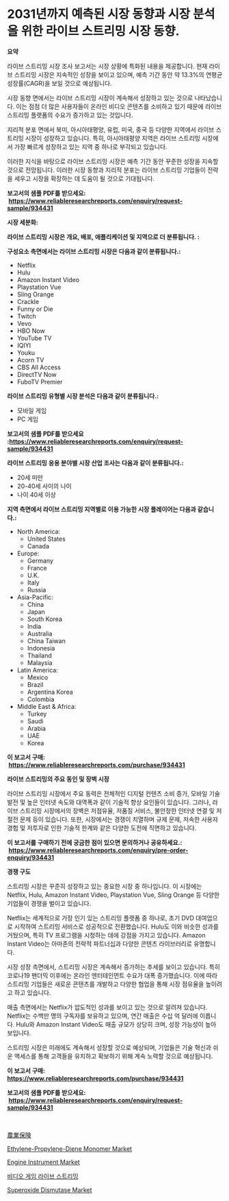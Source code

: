 <p><h1>2031년까지 예측된 시장 동향과 시장 분석을 위한 라이브 스트리밍 시장 동향.</h1></p><p><strong>요약</strong></p>
<p><p>라이브 스트리밍 시장 조사 보고서는 시장 상황에 특화된 내용을 제공합니다. 현재 라이브 스트리밍 시장은 지속적인 성장을 보이고 있으며, 예측 기간 동안 약 13.3%의 연평균 성장률(CAGR)을 보일 것으로 예상됩니다.</p><p>시장 동향 면에서는 라이브 스트리밍 시장이 계속해서 성장하고 있는 것으로 나타났습니다. 이는 점점 더 많은 사용자들이 온라인 비디오 콘텐츠를 소비하고 있기 때문에 라이브 스트리밍 플랫폼의 수요가 증가하고 있는 것입니다.</p><p>지리적 분포 면에서 북미, 아시아태평양, 유럽, 미국, 중국 등 다양한 지역에서 라이브 스트리밍 시장이 성장하고 있습니다. 특히, 아시아태평양 지역은 라이브 스트리밍 시장에서 가장 빠르게 성장하고 있는 지역 중 하나로 부각되고 있습니다.</p><p>이러한 지식을 바탕으로 라이브 스트리밍 시장은 예측 기간 동안 꾸준한 성장을 지속할 것으로 전망됩니다. 이러한 시장 동향과 지리적 분포는 라이브 스트리밍 기업들이 전략을 세우고 시장을 확장하는 데 도움이 될 것으로 기대됩니다.</p></p>
<p><strong>보고서의 샘플 PDF를 받으세요: &nbsp;<a href="https://www.reliableresearchreports.com/enquiry/request-sample/934431">https://www.reliableresearchreports.com/enquiry/request-sample/934431</a></strong></p>
<p><strong>시장 세분화:</strong></p>
<p><strong> 라이브 스트리밍 시장은 개요, 배포, 애플리케이션 및 지역으로 더 분류됩니다. :</strong></p>
<p><strong>구성요소 측면에서는 라이브 스트리밍 시장은 다음과 같이 분류됩니다.:</strong></p>
<p><ul><li>Netflix</li><li>Hulu</li><li>Amazon Instant Video</li><li>Playstation Vue</li><li>Sling Orange</li><li>Crackle</li><li>Funny or Die</li><li>Twitch</li><li>Vevo</li><li>HBO Now</li><li>YouTube TV</li><li>IQIYI</li><li>Youku</li><li>Acorn TV</li><li>CBS All Access</li><li>DirectTV Now</li><li>FuboTV Premier</li></ul></p>
<p><strong> 라이브 스트리밍 유형별 시장 분석은 다음과 같이 분류됩니다.:</strong></p>
<p><ul><li>모바일 게임</li><li>PC 게임</li></ul></p>
<p><strong>보고서의 샘플 PDF를 받으세요 :<a href="https://www.reliableresearchreports.com/enquiry/request-sample/934431">https://www.reliableresearchreports.com/enquiry/request-sample/934431</a></strong></p>
<p><strong> 라이브 스트리밍 응용 분야별 시장 산업 조사는 다음과 같이 분류됩니다.:</strong></p>
<p><ul><li>20세 미만</li><li>20-40세 사이의 나이</li><li>나이 40세 이상</li></ul></p>
<p><strong>지역 측면에서 라이브 스트리밍 지역별로 이용 가능한 시장 플레이어는 다음과 같습니다.:</strong></p>
<p><ul>
    <li>
        North America:
        <ul>
            <li>United States</li>
            <li>Canada</li>
        </ul>
    </li>
    <li>
        Europe:
        <ul>
            <li>Germany</li>
            <li>France</li>
            <li>U.K.</li>
            <li>Italy</li>
            <li>Russia</li>
        </ul>
    </li>
    <li>
        Asia-Pacific:
        <ul>
            <li>China</li>
            <li>Japan</li>
            <li>South Korea</li>
            <li>India</li>
            <li>Australia</li>
            <li>China Taiwan</li>
            <li>Indonesia</li>
            <li>Thailand</li>
            <li>Malaysia</li>
        </ul>
    </li>
    <li>
        Latin America:
        <ul>
            <li>Mexico</li>
            <li>Brazil</li>
            <li>Argentina Korea</li>
            <li>Colombia</li>
        </ul>
    </li>
    <li>
        Middle East & Africa:
        <ul>
            <li>Turkey</li>
            <li>Saudi</li>
            <li>Arabia</li>
            <li>UAE</li>
            <li>Korea</li>
        </ul>
    </li>
    </ul></p>
<p><strong>이 보고서 구매: &nbsp;<a href="https://www.reliableresearchreports.com/purchase/934431">https://www.reliableresearchreports.com/purchase/934431</a></strong></p>
<p><strong>라이브 스트리밍의 주요 동인 및 장벽 시장</strong></p>
<p><p>라이브 스트리밍 시장에서 주요 동력은 전체적인 디지털 컨텐츠 소비 증가, 모바일 기술 발전 및 높은 인터넷 속도와 대역폭과 같이 기술적 향상 요인들이 있습니다. 그러나, 라이브 스트리밍 시장에서의 장벽은 저점유율, 저품질 서비스, 불안정한 인터넷 연결 및 저절전 문제 등이 있습니다. 또한, 시장에서는 경쟁이 치열하며 규제 문제, 저속한 사용자 경험 및 저투자로 인한 기술적 한계와 같은 다양한 도전에 직면하고 있습니다.</p></p>
<p><strong>이 보고서를 구매하기 전에 궁금한 점이 있으면 문의하거나 공유하세요.: &nbsp;<a href="https://www.reliableresearchreports.com/enquiry/pre-order-enquiry/934431">https://www.reliableresearchreports.com/enquiry/pre-order-enquiry/934431</a></strong></p>
<p><strong>경쟁 구도</strong></p>
<p><p>스트리밍 시장은 꾸준히 성장하고 있는 중요한 시장 중 하나입니다. 이 시장에는 Netflix, Hulu, Amazon Instant Video, Playstation Vue, Sling Orange 등 다양한 기업들이 경쟁을 벌이고 있습니다.</p><p>Netflix는 세계적으로 가장 인기 있는 스트리밍 플랫폼 중 하나로, 초기 DVD 대여업으로 시작하여 스트리밍 서비스로 성공적으로 전환했습니다. Hulu도 이와 비슷한 성과를 거뒀으며, 특히 TV 프로그램을 시청하는 데에 강점을 가지고 있습니다. Amazon Instant Video는 아마존의 전략적 파트너십과 다양한 콘텐츠 라이브러리로 유명합니다.</p><p>시장 성장 측면에서, 스트리밍 시장은 계속해서 증가하는 추세를 보이고 있습니다. 특히 코로나19 팬더믹 이후에는 온라인 엔터테인먼트 수요가 대폭 증가했습니다. 이에 따라 스트리밍 기업들은 새로운 콘텐츠를 개발하고 다양한 협업을 통해 시장 점유율을 높이려고 하고 있습니다.</p><p>매출 측면에서는 Netflix가 압도적인 성과를 보이고 있는 것으로 알려져 있습니다. Netflix는 수백만 명의 구독자를 보유하고 있으며, 연간 매출은 수십 억 달러에 이릅니다. Hulu와 Amazon Instant Video도 매출 규모가 상당히 크며, 성장 가능성이 높아 보입니다.</p><p>스트리밍 시장은 미래에도 계속해서 성장할 것으로 예상되며, 기업들은 기술 혁신과 쉬운 액세스를 통해 고객들을 유치하고 확보하기 위해 계속 노력할 것으로 예상됩니다.</p></p>
<p><strong>이 보고서 구매: &nbsp; <a href="https://www.reliableresearchreports.com/purchase/934431">https://www.reliableresearchreports.com/purchase/934431</a></strong></p>
<p><strong>보고서의 샘플 PDF를 받으세요: &nbsp;<a href="https://www.reliableresearchreports.com/enquiry/request-sample/934431">https://www.reliableresearchreports.com/enquiry/request-sample/934431</a></strong><strong></strong></p>
<p>&nbsp;</p>
<p><p><a href="https://github.com/xnljig2898992/Market-Research-Report-List-1/blob/main/1925388184483.md">農業保険</a></p><p><a href="https://view.publitas.com/reportprime-1/insights-into-ethylene-propylene-diene-monomer-market-size-analysing-market-share-trends-and-growth-from-2024-to-2031/">Ethylene-Propylene-Diene Monomer Market</a></p><p><a href="https://github.com/jhcraigie/Market-Research-Report-List-2/blob/main/engine-instrument-market.md">Engine Instrument Market</a></p><p><a href="https://github.com/trmesnao7959541/Market-Research-Report-List-1/blob/main/9074491184508.md">비디오 게임 라이브 스트리밍</a></p><p><a href="https://view.publitas.com/reportprime-1/superoxide-dismutase-market-size-and-examines-its-market-scope-with-a-primary-focus-on-growth-opportunities-and-forecasted-trends-spanning-from-2024-to-2031/">Superoxide Dismutase Market</a></p></p>